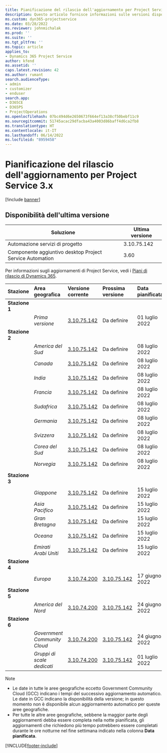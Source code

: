 ```yaml
---
title: Pianificazione del rilascio dell'aggiornamento per Project Service 3.x
description: Questo articolo fornisce informazioni sulle versioni disponibili e future di Dynamics 365 Project Service Automation.
ms.custom: dyn365-projectservice
ms.date: 03/28/2022
ms.reviewer: johnmichalak
ms.prod: ''
ms.suite: ''
ms.tgt_pltfrm: ''
ms.topic: article
applies_to:
- Dynamics 365 Project Service
author: kfend
ms.assetid: ''
caps.latest.revision: 42
ms.author: rumant
search.audienceType:
- admin
- customizer
- enduser
search.app:
- D365CE
- D365PS
- ProjectOperations
ms.openlocfilehash: 07bc494d6e2650673f664ef13a38cf50bebf11c9
ms.sourcegitcommit: 51745acac29dfacba43a4003d86baff4d6ca2fb8
ms.translationtype: HT
ms.contentlocale: it-IT
ms.lasthandoff: 06/14/2022
ms.locfileid: "8959458"
---
```

# <a name="update-release-schedule-for-project-service-3x"></a>Pianificazione del rilascio dell'aggiornamento per Project Service 3.x

[!include [banner](../includes/psa-now-project-operations.md)]

## <a name="latest-version-availability"></a>Disponibilità dell'ultima versione

| Soluzione  | Ultima versione |
|-------|----|
| Automazione servizi di progetto    | 3.10.75.142 |
| Componente aggiuntivo desktop Project Service Automation                | 3.60          |

Per informazioni sugli aggiornamenti di Project Service, vedi i [Piani di rilascio di Dynamics 365](/dynamics365/release-plans/). 

| Stazione  | Area geografica | Versione corrente | Prossima versione |  Data pianificata
| :---   | :---   | :---   | :---   |:---   |         
|<strong>Stazione 1</strong> | |  |  | |
| | <i>Prima versione</i> | [3.10.75.142](whats-new-ur-44.md) | Da definire | 01 luglio 2022
|<strong>Stazione 2</strong> | |  |  | |
| | <i>America del Sud</i> | [3.10.75.142](whats-new-ur-44.md) | Da definire | 08 luglio 2022
| | <i>Canada</i> | [3.10.75.142](whats-new-ur-44.md) | Da definire | 08 luglio 2022
| | <i>India</i> | [3.10.75.142](whats-new-ur-44.md) | Da definire | 08 luglio 2022
| | <i>Francia</i> | [3.10.75.142](whats-new-ur-44.md) | Da definire | 08 luglio 2022
| | <i>Sudafrica</i> | [3.10.75.142](whats-new-ur-44.md) | Da definire | 08 luglio 2022
| | <i>Germania</i> | [3.10.75.142](whats-new-ur-44.md) | Da definire | 08 luglio 2022
| | <i>Svizzera</i> | [3.10.75.142](whats-new-ur-44.md) | Da definire | 08 luglio 2022
| | <i>Corea del Sud</i> | [3.10.75.142](whats-new-ur-44.md) | Da definire | 08 luglio 2022
| | <i>Norvegia</i> | [3.10.75.142](whats-new-ur-44.md) | Da definire | 08 luglio 2022
|<strong>Stazione 3</strong> | |  |  | |
| | <i>Giappone</i> | [3.10.75.142](whats-new-ur-44.md) | Da definire | 15 luglio 2022
| | <i>Asia Pacifico</i> | [3.10.75.142](whats-new-ur-44.md) | Da definire | 15 luglio 2022
| | <i>Gran Bretagna</i> | [3.10.75.142](whats-new-ur-44.md) | Da definire | 15 luglio 2022
| | <i>Oceana</i> | [3.10.75.142](whats-new-ur-44.md) | Da definire | 15 luglio 2022
| | <i>Emirati Arabi Uniti</i> | [3.10.75.142](whats-new-ur-44.md) | Da definire | 15 luglio 2022
|<strong>Stazione 4</strong> | |  |  | |
| | <i>Europa</i> | [3.10.74.200](whats-new-ur43.md) | [3.10.75.142](whats-new-ur-44.md) | 17 giugno 2022
|<strong>Stazione 5</strong> | |  |  | |
| | <i>America del Nord</i> | [3.10.74.200](whats-new-ur43.md) | [3.10.75.142](whats-new-ur-44.md) | 24 giugno 2022
|<strong>Stazione 6</strong> | |  |  | |
| | <i>Government Community Cloud</i> | [3.10.74.200](whats-new-ur43.md) | [3.10.75.142](whats-new-ur-44.md) | 24 giugno 2022
| | <i>Gruppi di scale dedicati</i> | [3.10.74.200](whats-new-ur43.md) | [3.10.75.142](whats-new-ur-44.md) | 01 luglio 2022




>[!Note]
> - Le date in tutte le aree geografiche eccetto Government Community Cloud (GCC) indicano i tempi del successivo aggiornamento automatico. Le date in GCC indicano la disponibilità della versione; in questo momento non è disponibile alcun aggiornamento automatico per queste aree geografiche.
> - Per tutte le altre aree geografiche, sebbene la maggior parte degli aggiornamenti debba essere completa nella notte pianificata, gli aggiornamenti che richiedono più tempo potrebbero essere completati durante le ore notturne nel fine settimana indicato nella colonna **Data pianificata**.


[!INCLUDE[footer-include](../includes/footer-banner.md)]
